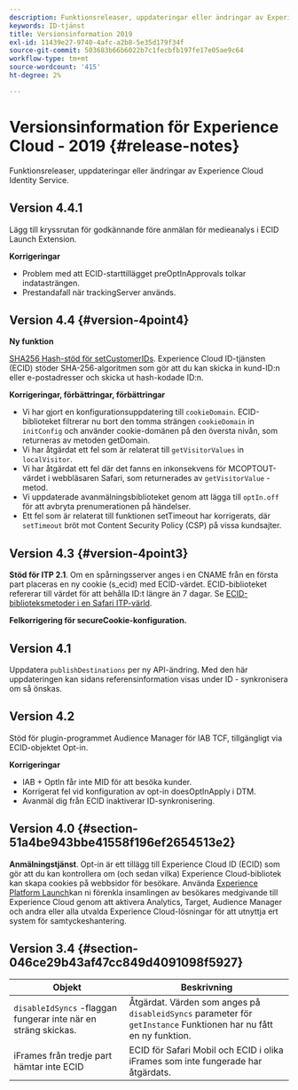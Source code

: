 ```yaml
---
description: Funktionsreleaser, uppdateringar eller ändringar av Experience Cloud Identity Service.
keywords: ID-tjänst
title: Versionsinformation 2019
exl-id: 11439e27-9740-4afc-a2b8-5e35d179f34f
source-git-commit: 503683b66b6022b7c1fecbfb197fe17e05ae9c64
workflow-type: tm+mt
source-wordcount: '415'
ht-degree: 2%

---
```


# Versionsinformation för Experience Cloud - 2019 {#release-notes}

Funktionsreleaser, uppdateringar eller ändringar av Experience Cloud Identity Service.

## Version 4.4.1

Lägg till kryssrutan för godkännande före anmälan för medieanalys i ECID Launch Extension.

**Korrigeringar**

* Problem med att ECID-starttillägget preOptInApprovals tolkar indatasträngen.
* Prestandafall när trackingServer används.

## Version 4.4 {#version-4point4}

**Ny funktion**

[SHA256 Hash-stöd för setCustomerIDs](/help/reference/hashing-support.md). Experience Cloud ID-tjänsten (ECID) stöder SHA-256-algoritmen som gör att du kan skicka in kund-ID:n eller e-postadresser och skicka ut hash-kodade ID:n.

**Korrigeringar, förbättringar, förbättringar**

* Vi har gjort en konfigurationsuppdatering till `cookieDomain`. ECID-biblioteket filtrerar nu bort den tomma strängen `cookieDomain` in `initConfig` och använder cookie-domänen på den översta nivån, som returneras av metoden getDomain.
* Vi har åtgärdat ett fel som är relaterat till `getVisitorValues` in `localVisitor`.
* Vi har åtgärdat ett fel där det fanns en inkonsekvens för MCOPTOUT-värdet i webbläsaren Safari, som returnerades av `getVisitorValue` -metod.
* Vi uppdaterade avanmälningsbiblioteket genom att lägga till `optIn.off` för att avbryta prenumerationen på händelser.
* Ett fel som är relaterat till funktionen setTimeout har korrigerats, där `setTimeout` bröt mot Content Security Policy (CSP) på vissa kundsajter.

## Version 4.3 {#version-4point3}

**Stöd för ITP 2.1**. Om en spårningsserver anges i en CNAME från en första part placeras en ny cookie (s_ecid) med ECID-värdet. ECID-biblioteket refererar till värdet för att behålla ID:t längre än 7 dagar. Se [ECID-biblioteksmetoder i en Safari ITP-värld](/help/reference/ecid-library-methods.md).

**Felkorrigering för secureCookie-konfiguration.**

## Version 4.1

Uppdatera `publishDestinations` per ny API-ändring. Med den här uppdateringen kan sidans referensinformation visas under ID - synkronisera om så önskas.

## Version 4.2

Stöd för plugin-programmet Audience Manager för IAB TCF, tillgängligt via ECID-objektet Opt-in.

**Korrigeringar**

* IAB + OptIn får inte MID för att besöka kunder.
* Korrigerat fel vid konfiguration av opt-in doesOptInApply i DTM.
* Avanmäl dig från ECID inaktiverar ID-synkronisering.

## Version 4.0 {#section-51a4be943bbe41558f196ef2654513e2}

**Anmälningstjänst**. Opt-in är ett tillägg till Experience Cloud ID (ECID) som gör att du kan kontrollera om (och sedan vilka) Experience Cloud-bibliotek kan skapa cookies på webbsidor för besökare. Använda [Experience Platform Launch](https://experienceleague.adobe.com/docs/experience-platform/tags/home.html?lang=sv)kan ni förenkla insamlingen av besökares medgivande till Experience Cloud genom att aktivera Analytics, Target, Audience Manager och andra eller alla utvalda Experience Cloud-lösningar för att utnyttja ert system för samtyckeshantering.

## Version 3.4 {#section-046ce29b43af47cc849d4091098f5927}

| Objekt | Beskrivning |
|---|---|
| `disableIdSyncs` -flaggan fungerar inte när en sträng skickas. | Åtgärdat. Värden som anges på `disableidSyncs` parameter för `getInstance` Funktionen har nu fått en ny funktion. |
| iFrames från tredje part hämtar inte ECID | ECID för Safari Mobil och ECID i olika iFrames som inte fungerade har åtgärdats. |
